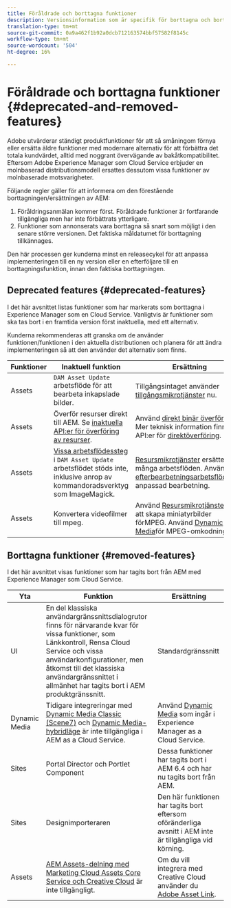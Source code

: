 ```yaml
---
title: Föråldrade och borttagna funktioner
description: Versionsinformation som är specifik för borttagna och borttagna funktioner i Adobe Experience Manager som Cloud Service.
translation-type: tm+mt
source-git-commit: 0a9a462f1b92a0dcb712163574bbf57582f8145c
workflow-type: tm+mt
source-wordcount: '504'
ht-degree: 16%

---
```



# Föråldrade och borttagna funktioner {#deprecated-and-removed-features}

Adobe utvärderar ständigt produktfunktioner för att så småningom förnya eller ersätta äldre funktioner med modernare alternativ för att förbättra det totala kundvärdet, alltid med noggrant övervägande av bakåtkompatibilitet. Eftersom Adobe Experience Manager som Cloud Service erbjuder en molnbaserad distributionsmodell ersattes dessutom vissa funktioner av molnbaserade motsvarigheter.

Följande regler gäller för att informera om den förestående borttagningen/ersättningen av AEM:

1. Föråldringsanmälan kommer först. Föråldrade funktioner är fortfarande tillgängliga men har inte förbättrats ytterligare.
1. Funktioner som annonserats vara borttagna så snart som möjligt i den senare större versionen. Det faktiska måldatumet för borttagning tillkännages.

Den här processen ger kunderna minst en releasecykel för att anpassa implementeringen till en ny version eller en efterföljare till en borttagningsfunktion, innan den faktiska borttagningen.

## Deprecated features {#deprecated-features}

I det här avsnittet listas funktioner som har markerats som borttagna i Experience Manager som en Cloud Service. Vanligtvis är funktioner som ska tas bort i en framtida version först inaktuella, med ett alternativ.

Kunderna rekommenderas att granska om de använder funktionen/funktionen i den aktuella distributionen och planera för att ändra implementeringen så att den använder det alternativ som finns.

| Funktioner | Inaktuell funktion | Ersättning |
| ------------ | ------------------ | ----------- |
| Assets | `DAM Asset Update` arbetsflöde för att bearbeta inkapslade bilder. | Tillgångsintaget använder [tillgångsmikrotjänster](/help/assets/asset-microservices-overview.md) nu. |
| Assets | Överför resurser direkt till AEM. Se [inaktuella API:er för överföring av resurser](/help/assets/developer-reference-material-apis.md#deprecated-asset-upload-api). | Använd [direkt binär överföring](/help/assets/add-assets.md). Mer teknisk information finns i API:er för [direktöverföring](/help/assets/developer-reference-material-apis.md#upload-binary). |
| Assets | [Vissa arbetsflödessteg](/help/assets/developer-reference-material-apis.md#post-processing-workflows-steps) i `DAM Asset Update` arbetsflödet stöds inte, inklusive anrop av kommandoradsverktyg som ImageMagick. | [Resursmikrotjänster](/help/assets/asset-microservices-overview.md) ersätter många arbetsflöden. Använd [efterbearbetningsarbetsflöden](/help/assets/asset-microservices-configure-and-use.md#post-processing-workflows)för anpassad bearbetning. |
| Assets | Konvertera videofilmer till mpeg. | Använd [Resursmikrotjänster](/help/assets/asset-microservices-overview.md)för att skapa miniatyrbilder förMPEG. Använd [Dynamic Media](/help/assets/manage-video-assets.md)för MPEG-omkodning. |

## Borttagna funktioner {#removed-features}

I det här avsnittet visas funktioner som har tagits bort från AEM med Experience Manager som Cloud Service.

| Yta | Funktion | Ersättning |
| ------------ | ------------------ | ----------- |
| UI | En del klassiska användargränssnittsdialogrutor finns för närvarande kvar för vissa funktioner, som Länkkontroll, Rensa Cloud Service och vissa användarkonfigurationer, men åtkomst till det klassiska användargränssnittet i allmänhet har tagits bort i AEM produktgränssnitt. | Standardgränssnitt |
| Dynamic Media | Tidigare integreringar med [Dynamic Media Classic (Scene7)](https://helpx.adobe.com/se/experience-manager/6-5/sites/administering/using/scene7.html) och [Dynamic Media-hybridläge](https://helpx.adobe.com/se/experience-manager/6-5/assets/using/config-dynamic.html) är inte tillgängliga i AEM as a Cloud Service. | Använd [Dynamic Media](/help/assets/dynamic-media/dynamic-media.md) som ingår i Experience Manager as a Cloud Service. |
| Sites | Portal Director och Portlet Component | Dessa funktioner har tagits bort i AEM 6.4 och har nu tagits bort från AEM. |
| Sites | Designimporteraren | Den här funktionen har tagits bort eftersom oföränderliga avsnitt i AEM inte är tillgängliga vid körning. |
| Assets | [AEM Assets-delning med Marketing Cloud Assets Core Service och Creative Cloud](https://docs.adobe.com/content/help/en/experience-manager-65/administering/integration/configure-assets-cc-integration.html) är inte tillgängligt. | Om du vill integrera med Creative Cloud använder du [Adobe Asset Link](https://helpx.adobe.com/enterprise/using/adobe-asset-link.html). |
